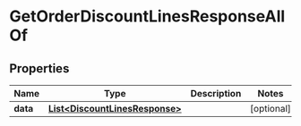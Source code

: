 

# GetOrderDiscountLinesResponseAllOf


## Properties

| Name | Type | Description | Notes |
|------------ | ------------- | ------------- | -------------|
|**data** | [**List&lt;DiscountLinesResponse&gt;**](DiscountLinesResponse.md) |  |  [optional] |



